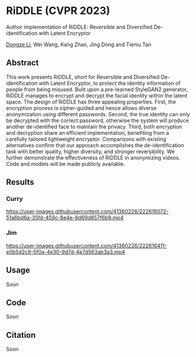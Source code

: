 # RiDDLE (CVPR 2023)
Author implementation of RiDDLE: Reversible and Diversified De-identification with Latent Encryptor 

[Dongze Li](https://ldz666666.github.io/), Wei Wang, Kang Zhao, Jing Dong and Tieniu Tan 

## Abstract 

 This work presents RiDDLE, short for Reversible and Diversified De-identification with Latent Encryptor, to protect the identity information of people from being misused. Built upon a pre-learned StyleGAN2 generator, RiDDLE manages to encrypt and decrypt the facial identity within the latent space. The design of RiDDLE has three appealing properties. First, the encryption process is cipher-guided and hence allows diverse anonymization using different passwords. Second, the true identity can only be decrypted with the correct password, otherwise the system will produce another de-identified face to maintain the privacy. Third, both encryption and decryption share an efficient implementation, benefiting from a carefully tailored lightweight encryptor. Comparisons with existing alternatives confirm that our approach accomplishes the de-identification task with better quality, higher diversity, and stronger reversibility. We further demonstrate the effectiveness of RiDDLE in anonymizing videos. Code and models will be made publicly available.
 
 
## Results

### Curry
https://user-images.githubusercontent.com/41360226/222616072-51a6bd6a-35fd-459c-8e4e-8d69d857f6b8.mp4
### Jim
https://user-images.githubusercontent.com/41360226/222616411-e0b5d2c9-5f0a-4e30-9d7d-4e7d563ab3a3.mp4

## Usage 
Soon

## Code
Soon

## Citation
Soon 
